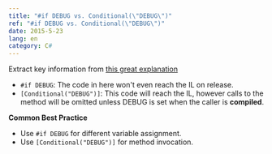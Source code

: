 ```yaml
---
title: "#if DEBUG vs. Conditional(\"DEBUG\")"
ref: "#if DEBUG vs. Conditional(\"DEBUG\")"
date: 2015-5-23
lang: en
category: C#
---
```


Extract key information from [this great explanation](http://stackoverflow.com/a/3788719/2558077)

* `#if DEBUG`: The code in here won't even reach the IL on release.
* `[Conditional("DEBUG")]`: This code will reach the IL, however calls to the method will be omitted
  unless DEBUG is set when the caller is **compiled**.

**Common Best Practice**

* Use `#if DEBUG` for different variable assignment.
* Use `[Conditional("DEBUG")]` for method invocation.
